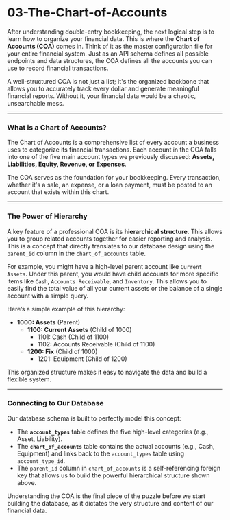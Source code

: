 # 03-The-Chart-of-Accounts

After understanding double-entry bookkeeping, the next logical step is to learn how to organize your financial data. This is where the **Chart of Accounts (COA)** comes in. Think of it as the master configuration file for your entire financial system. Just as an API schema defines all possible endpoints and data structures, the COA defines all the accounts you can use to record financial transactions.

A well-structured COA is not just a list; it's the organized backbone that allows you to accurately track every dollar and generate meaningful financial reports. Without it, your financial data would be a chaotic, unsearchable mess.

---

### What is a Chart of Accounts?

The Chart of Accounts is a comprehensive list of every account a business uses to categorize its financial transactions. Each account in the COA falls into one of the five main account types we previously discussed: **Assets, Liabilities, Equity, Revenue, or Expenses**.

The COA serves as the foundation for your bookkeeping. Every transaction, whether it's a sale, an expense, or a loan payment, must be posted to an account that exists within this chart.

---

### The Power of Hierarchy

A key feature of a professional COA is its **hierarchical structure**. This allows you to group related accounts together for easier reporting and analysis. This is a concept that directly translates to our database design using the `parent_id` column in the `chart_of_accounts` table.

For example, you might have a high-level parent account like `Current Assets`. Under this parent, you would have child accounts for more specific items like `Cash`, `Accounts Receivable`, and `Inventory`. This allows you to easily find the total value of all your current assets or the balance of a single account with a simple query.

Here’s a simple example of this hierarchy:

* **1000: Assets** (Parent)
    * **1100: Current Assets** (Child of 1000)
        * 1101: Cash (Child of 1100)
        * 1102: Accounts Receivable (Child of 1100)
    * **1200: Fix** (Child of 1000)
        * 1201: Equipment (Child of 1200)

This organized structure makes it easy to navigate the data and build a flexible system.

---

### Connecting to Our Database

Our database schema is built to perfectly model this concept:

* The **`account_types`** table defines the five high-level categories (e.g., Asset, Liability).
* The **`chart_of_accounts`** table contains the actual accounts (e.g., Cash, Equipment) and links back to the `account_types` table using `account_type_id`.
* The `parent_id` column in `chart_of_accounts` is a self-referencing foreign key that allows us to build the powerful hierarchical structure shown above.

Understanding the COA is the final piece of the puzzle before we start building the database, as it dictates the very structure and content of our financial data.